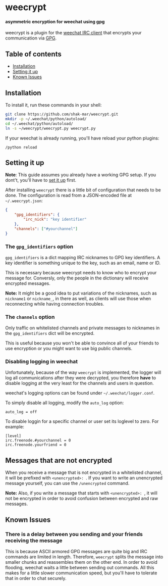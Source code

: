 # weecrypt

#### asymmetric encryption for weechat using gpg

weecrypt is a plugin for the [weechat IRC client](https://weechat.org/) that
encrypts your communication via [GPG](https://www.gnupg.org/).

Table of contents
-----------------
- [Installation](#installation)
- [Setting it up](#setting-it-up)
- [Known Issues](#known-issues)

## Installation
To install it, run these commands in your shell:
```bash
git clone https://github.com/shak-mar/weecrypt.git
mkdir -p ~/.weechat/python/autoload/
cd ~/.weechat/python/autoload/
ln -s ~/weecrypt/weecrypt.py weecrypt.py
```

If your weechat is already running, you'll have reload your python plugins:
```
/python reload
```

## Setting it up
**Note**: This guide assumes you already have a working GPG setup. If you
dont't, you'll have to [set it up][gpg_guide] first.

After installing `weecrypt` there is a little bit of configuration that needs
to be done. The configuration is read from a JSON-encoded file at
`~/.weecrypt.json`:

```json
{
    "gpg_identifiers": {
        "irc_nick": "key identifier"
    },
    "channels": ["#yourchannel"]
}
```

### The `gpg_identifiers` option
`gpg_identifiers` is a dict mapping IRC nicknames to GPG key identifiers. A key
identifier is something unique to the key, such as an email, name or ID.

This is necessary because weecrypt needs to know who to encrypt your message
for. Conversly, only the people in the dictionary will receive encrypted
messages.

**Note:** It might be a good idea to put variations of the nicknames, such as
`nickname1` or `nickname_`, in there as well, as clients will use those when
reconnecting while having connection troubles.

### The `channels` option
Only traffic on whitelisted channels and private messages to nicknames in the
`gpg_identifiers` dict will be encrypted.

This is useful because you won't be able to convince all of your friends to use
encryption or you might want to use big public channels.

### Disabling logging in weechat
Unfortunately, because of the way `weecrypt` is implemented, the logger will
log all communications after they were decrypted, you therefore **have** to
disable logging at the very least for the channels and users in question.

weechat's logging options can be found under `~/.weechat/logger.conf`.

To simply disable all logging, modify the `auto_log` option:
```
auto_log = off
```

To disable loggin for a specific channel or user set its loglevel to zero.
For example:
```
[level]
irc.freenode.#yourchannel = 0
irc.freenode.yourfriend = 0
```

## Messages that are not encrypted

When you receive a message that is not encrypted in a whitelisted channel, it
will be prefixed with `<unencrypted>: `. If you want to write an unencrypted
message yourself, you can use the `/unencrypted` command.

**Note:** Also, if you write a message that starts with `<unencrypted>: `, it
will not be encrypted in order to avoid confusion between encrypted and raw
messages.

## Known Issues
### There is a delay between you sending and your friends receiving the message
This is because ASCII armored GPG messages are quite big and IRC commands are
limited in length. Therefore, `weecrypt` splits the message into smaller chunks
and reassembles them on the other end. In order to avoid flooding, weechat
waits a little between sending out commands. All this makes for a little slower
communication speed, but you'll have to tolerate that in order to chat
securely.

[gpg_guide]: http://www.dewinter.com/gnupg_howto/english/GPGMiniHowto.html
